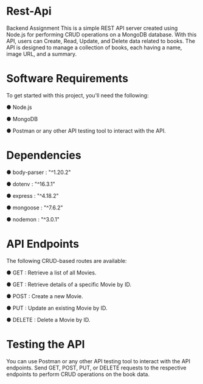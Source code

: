 # Rest-Api
Backend Assignment
This is a simple REST API server created using Node.js for performing CRUD operations on a MongoDB database. With this API, users can Create, Read, Update, and Delete data related to books. The API is designed to manage a collection of books, each having a name, image URL, and a summary.

# Software Requirements
To get started with this project, you'll need the following:

● Node.js 

● MongoDB

● Postman or any other API testing tool to interact with the API.

# Dependencies
 ● body-parser : "^1.20.2"
 
 ● dotenv : "^16.3.1"
 
 ● express : "^4.18.2"
 
 ● mongoose : "^7.6.2"
 
 ● nodemon : "^3.0.1"

# API Endpoints
The following CRUD-based routes are available:

● GET : Retrieve a list of all Movies.

● GET : Retrieve details of a specific Movie by ID.

● POST : Create a new Movie.

● PUT : Update an existing Movie by ID.

● DELETE : Delete a Movie by ID.

# Testing the API
You can use Postman or any other API testing tool to interact with the API endpoints.
Send GET, POST, PUT, or DELETE requests to the respective endpoints to perform CRUD operations on the book data.

